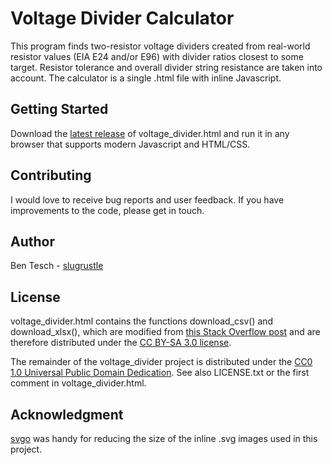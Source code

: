 # Voltage Divider Calculator

This program finds two-resistor voltage dividers
created from real-world resistor values (EIA E24
and/or E96) with divider ratios closest to some
target. Resistor tolerance and overall divider string
resistance are taken into account. The calculator is
a single .html file with inline Javascript.

## Getting Started

Download the [latest release](https://github.com/slugrustle/voltage_divider/releases)
of voltage\_divider.html and run it in any browser that supports modern
Javascript and HTML/CSS.

## Contributing

I would love to receive bug reports and user
feedback. If you have improvements to the code,
please get in touch.

## Author

Ben Tesch - [slugrustle](https://github.com/slugrustle)

## License

voltage\_divider.html contains the functions download_csv() and download_xlsx(),
which are modified from [this Stack Overflow post](https://stackoverflow.com/a/33542499)
and are therefore distributed under the 
[CC BY-SA 3.0 license](https://creativecommons.org/licenses/by-sa/3.0/).

The remainder of the voltage\_divider project is distributed under the
[CC0 1.0 Universal Public Domain Dedication](https://creativecommons.org/publicdomain/zero/1.0/).
See also LICENSE.txt or the first comment in voltage\_divider.html.

## Acknowledgment

[svgo](https://github.com/svg/svgo) was handy
for reducing the size of the inline .svg images
used in this project.
